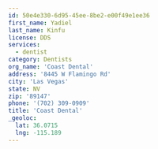 ```yaml
---
id: 50e4e330-6d95-45ee-8be2-e00f49e1ee36
first_name: Yadiel
last_name: Kinfu
license: DDS
services:
  - dentist
category: Dentists
org_name: 'Coast Dental'
address: '8445 W Flamingo Rd'
city: 'Las Vegas'
state: NV
zip: '89147'
phone: '(702) 309-0909'
title: 'Coast Dental'
_geoloc:
  lat: 36.0715
  lng: -115.189
---
```

